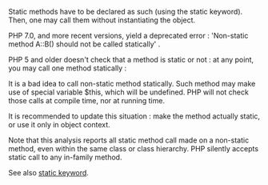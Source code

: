 Static methods have to be declared as such (using the static keyword). Then, 
one may call them without instantiating the object.

PHP 7.0, and more recent versions, yield a deprecated error : 'Non-static method A::B() should not be called statically' .

PHP 5 and older doesn't check that a method is static or not : at any point, you may call one
method statically : 

<?php
    class x {
        static public function sm( ) { echo __METHOD__.\n; }
        public public sm( ) { echo __METHOD__.\n; }
    } 
    
    x::sm( ); // echo x::sm 
?>

It is a bad idea to call non-static method statically. Such method may make use of special
variable $this, which will be undefined. PHP will not check those calls at compile time,
nor at running time. 

It is recommended to update this situation : make the method actually static, or use it only 
in object context.

Note that this analysis reports all static method call made on a non-static method,
even within the same class or class hierarchy. PHP silently accepts static call to any
in-family method.

<?php
    class x {
        public function foo( ) { self::bar() }
        public function bar( ) { echo __METHOD__.\n; }
    } 
?>

See also [static keyword](http://php.net/manual/en/language.oop5.static.php).

